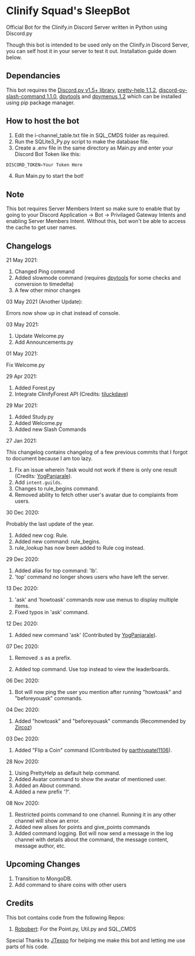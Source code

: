 # Clinify Squad's SleepBot

Official Bot for the Clinify.in Discord Server written in Python using Discord.py

Though this bot is intended to be used only on the Clinify.in Discord Server, you can self host it in your server to test it out. Installation guide down below.

## Dependancies

This bot requires the [Discord.py v1.5+ library](https://discordpy.readthedocs.io/), [pretty-help 1.1.2](https://pypi.org/project/discord-pretty-help/), [discord-py-slash-command 1.1.0](https://pypi.org/project/discord-py-slash-command/), [dpytools](https://github.com/chrisdewa/dpytools) and [dpymenus 1.2](https://pypi.org/project/dpymenus/) which can be installed using pip package manager.

## How to host the bot

1. Edit the i-channel_table.txt file in SQL_CMDS folder as required.
2. Run the SQLite3_Py.py script to make the database file.
3. Create a .env file in the same directory as Main.py and enter your Discord Bot Token like this:

```py
DISCORD_TOKEN=Your Token Here
```

4. Run Main.py to start the bot!

## Note

This bot requires Server Members Intent so make sure to enable that by going to your Discord Application -> Bot -> Privilaged Gateway Intents and enabling Server Members Intent. Without this, bot won't be able to access the cache to get user names.

## Changelogs

21 May 2021:

1. Changed Ping command
2. Added slowmode command (requires [dpytools](https://github.com/chrisdewa/dpytools) for some checks and conversion to timedelta)
3. A few other minor changes

03 May 2021 (Another Update):

Errors now show up in chat instead of console.

03 May 2021:

1. Update Welcome.py
2. Add Announcements.py

01 May 2021:

Fix Welcome.py

29 Apr 2021:

1. Added Forest.py
2. Integrate ClinifyForest API (Credits: [tiluckdave](https://github.com/tiluckdave))

29 Mar 2021:

1. Added Study.py
2. Added Welcome.py
3. Added new Slash Commands

27 Jan 2021:

This changelog contains changelog of a few previous commits that I forgot to document because I am too lazy.

1. Fix an issue wherein ?ask would not work if there is only one result (Credits: [YogPanjarale](https://github.com/YogPanjarale)).
2. Add `intent.guilds`.
3. Changes to rule_begins command.
4. Removed ability to fetch other user's avatar due to complaints from users.

30 Dec 2020:

Probably the last update of the year.

1. Added new cog: Rule.
2. Added new command: rule_begins.
3. rule_lookup has now been added to Rule cog instead.

29 Dec 2020:

1. Added alias for top command: 'lb'.
2. 'top' command no longer shows users who have left the server.

13 Dec 2020:

1. 'ask' and 'howtoask' commands now use menus to display multiple items.
2. Fixed typos in 'ask' command.

12 Dec 2020:

1. Added new command 'ask' (Contributed by [YogPanjarale](https://github.com/YogPanjarale)).

07 Dec 2020:

1. Removed .s as a prefix.

2. Added top command. Use top instead to view the leaderboards.

06 Dec 2020:

1. Bot will now ping the user you mention after running "howtoask" and "beforeyouask" commands.

04 Dec 2020:

1. Added "howtoask" and "beforeyouask" commands (Recommended by [Zircoz](https://github.com/Zircoz))

03 Dec 2020:

1. Added "Flip a Coin" command (Contributed by [parthivpatel1106](https://github.com/parthivpatel1106)).

28 Nov 2020:

1. Using PrettyHelp as default help command.
2. Added Avatar command to show the avatar of mentioned user.
3. Added an About command.
4. Added a new prefix '?'.

08 Nov 2020:

1. Restricted points command to one channel. Running it in any other channel will show an error.
2. Added new alises for points and give_points commands
3. Added command logging. Bot will now send a message in the log channel with details about the command, the message content, message author, etc.

## Upcoming Changes

1. Transition to MongoDB.
2. Add command to share coins with other users

## Credits

This bot contains code from the following Repos:

1. [Robobert](https://github.com/JTexpo/Robobert): For the Point.py, Util.py and SQL_CMDS

Special Thanks to [JTexpo](https://github.com/JTexpo) for helping me make this bot and letting me use parts of his code.
